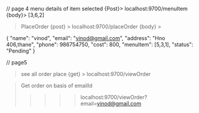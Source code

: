 // page 4
menu details of item selected
{Post}> localhost:9700/menuItem
{body}> [3,6,2]


> PlaceOrder
{post} > localhost:9700/placeOrder
{body} > 

{
	"name": "vinod",
	"email": "vinod@gmail.com",
	"address": "Hno 406,thane",
	"phone": 986754750,
	"cost": 800,
	"menuItem": [5,3,1],
	"status": "Pending"
}

// page5

> see all order place
{get} > localhost:9700/viewOrder

>Get order on basis of emailId
>>>>> localhost:9700/viewOrder?email=vinod@gmail.com

